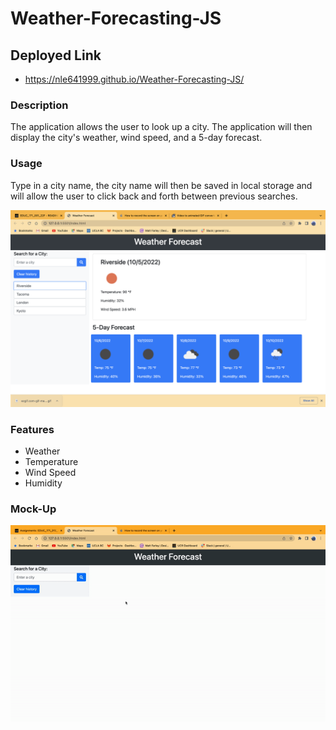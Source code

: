 # Weather-Forecasting-JS


## Deployed Link
 - https://nle641999.github.io/Weather-Forecasting-JS/

### Description

The application allows the user to look up a city. The application will then display the city's weather, wind speed, and a 5-day forecast.


### Usage

Type in a city name, the city name will then be saved in local storage and will allow the user to click back and forth between previous searches. 

<img src = "./assets/images/mockup.png">


### Features

- Weather
- Temperature
- Wind Speed
- Humidity


### Mock-Up
<img src = "./assets/images/animated.gif">